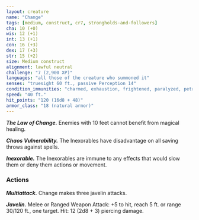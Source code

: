 ```yaml
---
layout: creature
name: "Change"
tags: [medium, construct, cr7, strongholds-and-followers]
cha: 10 (+0)
wis: 12 (+1)
int: 13 (+1)
con: 16 (+3)
dex: 17 (+3)
str: 15 (+2)
size: Medium construct
alignment: lawful neutral
challenge: "7 (2,900 XP)"
languages: "all those of the creature who summoned it"
senses: "truesight 60 ft., passive Perception 14"
condition_immunities: "charmed, exhaustion, frightened, paralyzed, petrified, poisoned"
speed: "40 ft."
hit_points: "120 (16d8 + 48)"
armor_class: "18 (natural armor)"
---
```


***The Law of Change.*** Enemies with 10 feet cannot
benefit from magical healing.

***Chaos Vulnerability.*** The Inexorables have disadvantage
on all saving throws against spells.

***Inexorable.*** The Inexorables are immune to any
effects that would slow them or deny them
actions or movement.

### Actions

***Multiattack.*** Change makes three javelin attacks.

***Javelin.*** Melee or Ranged Weapon Attack: +5 to
hit, reach 5 ft. or range 30/120 ft., one target. Hit:
12 (2d8 + 3) piercing damage.
